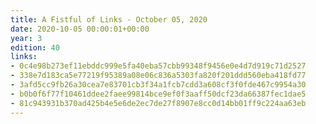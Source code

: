 ```yaml
---
title: A Fistful of Links - October 05, 2020
date: 2020-10-05 00:00:01+00:00
year: 3
edition: 40
links:
- 0c4e98b273ef11ebddc999e5fa40eba57cbb99348f9456e0e4d7d919c71d2527
- 338e7d183ca5e77219f95389a08e06c836a5303fa820f201ddd560eba418fd77
- 3afd5cc9fb26a30cea7e83701cb3f34a1fcb7cdd3a608cf3f0fde467c9954a30
- b0b0f6f77f10461ddee2faee99814bce9ef0f3aaff50dcf23da66387fec1dae5
- 81c943931b370ad425b4e5e6de2ec7de27f8907e8cc0d14bb01ff9c224aa63eb
---
```

